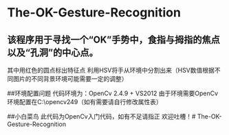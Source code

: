 # The-OK-Gesture-Recognition
## 该程序用于寻找一个“OK”手势中，食指与拇指的焦点以及“孔洞”的中心点。
其中用红色的圆点标出特征点
利用HSV将手从环境中分割出来（HSV数值根据不同图片的不同背景环境可能需要一定的调整）

##环境配置问题
代码环境为：OpenCv 2.4.9 + VS2012
由于环境需要OpenCv环境配置在C:\opencv249（如有需要请自行修改属性表）

##小白菜鸟
此代码为OpenCv入门代码，如有不足请指正
欢迎吐槽！# The-OK-Gesture-Recognition